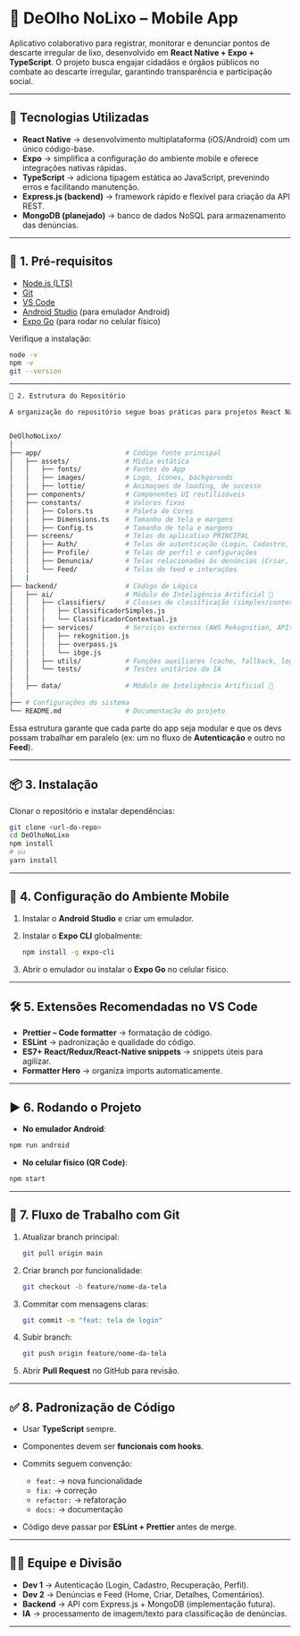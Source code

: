
# 📱 DeOlho NoLixo – Mobile App

Aplicativo colaborativo para registrar, monitorar e denunciar pontos de descarte irregular de lixo, desenvolvido em **React Native + Expo + TypeScript**.
O projeto busca engajar cidadãos e órgãos públicos no combate ao descarte irregular, garantindo transparência e participação social.

---

## 🚀 Tecnologias Utilizadas

- **React Native** → desenvolvimento multiplataforma (iOS/Android) com um único código-base.
- **Expo** → simplifica a configuração do ambiente mobile e oferece integrações nativas rápidas.
- **TypeScript** → adiciona tipagem estática ao JavaScript, prevenindo erros e facilitando manutenção.
- **Express.js (backend)** → framework rápido e flexível para criação da API REST.
- **MongoDB (planejado)** → banco de dados NoSQL para armazenamento das denúncias.

---

## 🔧 1. Pré-requisitos

- [Node.js (LTS)](https://nodejs.org/en/)
- [Git](https://git-scm.com/)
- [VS Code](https://code.visualstudio.com/)
- [Android Studio](https://docs.expo.dev/workflow/android-studio-emulator/) (para emulador Android)
- [Expo Go](https://expo.dev/go?sdkVersion=54&platform=android&device=false) (para rodar no celular físico)

Verifique a instalação:

```bash
node -v
npm -v
git --version
```

---

```bash
📂 2. Estrutura do Repositório

A organização do repositório segue boas práticas para projetos React Native com Expo e TypeScript:


DeOlhoNoLixo/
│
├── app/                     # Código fonte principal
│   ├── assets/              # Mídia estática
│   │   ├── fonts/           # Fontes do App
│   │   ├── images/          # Logo, ícones, backgorunds
│   │   ├── lottie/          # Animaçoes de loading, de sucesso
│   ├── components/          # Componentes UI reutilizáveis
│   ├── constants/           # Valores fixos
│   │   ├── Colors.ts        # Paleta de Cores
│   │   ├── Dimensions.ts    # Tamanho de tela e margens
│   │   ├── Config.ts        # Tamanho de tela e margens
│   ├── screens/             # Telas do aplicativo PRINCIPAL
│   │   ├── Auth/            # Telas de autenticação (Login, Cadastro, Recuperação de Senha)
│   │   ├── Profile/         # Telas de perfil e configurações
│   │   ├── Denuncia/        # Telas relacionadas às denúncias (Criar, Detalhes)
│   │   └── Feed/            # Telas do feed e interações
│   |
├── backend/                 # Código de Lógica
│   ├── ai/                  # Módulo de Inteligência Artificial 🤖
│   │   ├── classifiers/     # Classes de classificação (simples/contextual)
│   │   │   ├── ClassificadorSimples.js
│   │   │   └── ClassificadorContextual.js
│   │   ├── services/        # Serviços externos (AWS Rekognition, APIs IBGE/OSM)
│   │   │   ├── rekognition.js
│   │   │   ├── overpass.js
│   │   │   └── ibge.js
│   │   ├── utils/           # Funções auxiliares (cache, fallback, logs)
│   │   └── tests/           # Testes unitários da IA
│   │
│   ├── data/                # Módulo de Inteligência Artificial 🤖
│
├── # Configurações do sistema
└── README.md                # Documentação do projeto
```

Essa estrutura garante que cada parte do app seja modular e que os devs possam trabalhar em paralelo (ex: um no fluxo de **Autenticação** e outro no **Feed**).

---

## 📦 3. Instalação

Clonar o repositório e instalar dependências:

```bash
git clone <url-do-repo>
cd DeOlhoNoLixo
npm install
# ou
yarn install
```

---

## 📱 4. Configuração do Ambiente Mobile

1. Instalar o **Android Studio** e criar um emulador.
2. Instalar o **Expo CLI** globalmente:

   ```bash
   npm install -g expo-cli
   ```
3. Abrir o emulador ou instalar o **Expo Go** no celular físico.

---

## 🛠 5. Extensões Recomendadas no VS Code

* **Prettier – Code formatter** → formatação de código.
* **ESLint** → padronização e qualidade do código.
* **ES7+ React/Redux/React-Native snippets** → snippets úteis para agilizar.
* **Formatter Hero** → organiza imports automaticamente.

---

## ▶️ 6. Rodando o Projeto

* **No emulador Android**:

```bash
npm run android
```

* **No celular físico (QR Code)**:

```bash
npm start
```

---

## 🔄 7. Fluxo de Trabalho com Git

1. Atualizar branch principal:

   ```bash
   git pull origin main
   ```
2. Criar branch por funcionalidade:

   ```bash
   git checkout -b feature/nome-da-tela
   ```
3. Commitar com mensagens claras:

   ```bash
   git commit -m "feat: tela de login"
   ```
4. Subir branch:

   ```bash
   git push origin feature/nome-da-tela
   ```
5. Abrir **Pull Request** no GitHub para revisão.

---

## ✅ 8. Padronização de Código

* Usar **TypeScript** sempre.
* Componentes devem ser **funcionais com hooks**.
* Commits seguem convenção:

  * `feat:` → nova funcionalidade
  * `fix:` → correção
  * `refactor:` → refatoração
  * `docs:` → documentação
* Código deve passar por **ESLint + Prettier** antes de merge.

---

## 👨‍💻 Equipe e Divisão

* **Dev 1** → Autenticação (Login, Cadastro, Recuperação, Perfil).
* **Dev 2** → Denúncias e Feed (Home, Criar, Detalhes, Comentários).
* **Backend** → API com Express.js + MongoDB (implementação futura).
* **IA** → processamento de imagem/texto para classificação de denúncias.

---
